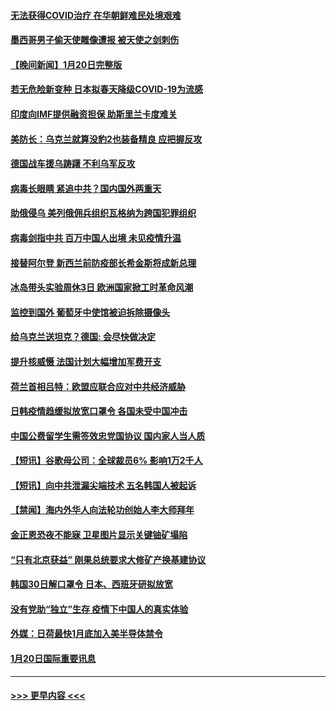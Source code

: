 #### [无法获得COVID治疗 在华朝鲜难民处境艰难](../pages/prog202/a103630767.md?t=01212143) 
#### [墨西哥男子偷天使雕像遭报 被天使之剑刺伤](../pages/prog202/a103630762.md?t=01212143) 
#### [【晚间新闻】1月20日完整版](../pages/prog202/a103630699.md?t=01212143) 
#### [若无危险新变种 日本拟春天降级COVID-19为流感](../pages/prog202/a103630730.md?t=01212143) 
#### [印度向IMF提供融资担保 助斯里兰卡度难关](../pages/prog202/a103630453.md?t=01212143) 
#### [美防长：乌克兰就算没豹2也装备精良 应把握反攻](../pages/prog202/a103630448.md?t=01212143) 
#### [德国战车援乌踌躇 不利乌军反攻](../pages/prog202/a103630438.md?t=01212143) 
#### [病毒长眼睛 紧追中共？国内国外两重天](../pages/prog202/a103630374.md?t=01212143) 
#### [助俄侵乌 美列俄佣兵组织瓦格纳为跨国犯罪组织](../pages/prog202/a103630373.md?t=01212143) 
#### [病毒剑指中共 百万中国人出境 未见疫情升温](../pages/prog202/a103630370.md?t=01212143) 
#### [接替阿尔登 新西兰前防疫部长希金斯将成新总理](../pages/prog202/a103630352.md?t=01212143) 
#### [冰岛带头实验周休3日 欧洲国家掀工时革命风潮](../pages/prog202/a103630330.md?t=01212143) 
#### [监控到国外 葡萄牙中使馆被迫拆除摄像头](../pages/prog202/a103630269.md?t=01212143) 
#### [给乌克兰送坦克？德国: 会尽快做决定](../pages/prog202/a103630267.md?t=01212143) 
#### [提升核威慑 法国计划大幅增加军费开支](../pages/prog202/a103630266.md?t=01212143) 
#### [荷兰首相吕特：欧盟应联合应对中共经济威胁](../pages/prog202/a103629961.md?t=01212143) 
#### [日韩疫情趋缓拟放宽口罩令 各国未受中国冲击](../pages/prog202/a103629962.md?t=01212143) 
#### [中国公费留学生需签效忠党国协议 国内家人当人质](../pages/prog202/a103629965.md?t=01212143) 
#### [【短讯】谷歌母公司：全球裁员6% 影响1万2千人](../pages/prog202/a103629963.md?t=01212143) 
#### [【短讯】向中共泄漏尖端技术 五名韩国人被起诉](../pages/prog202/a103629958.md?t=01212143) 
#### [【禁闻】海内外华人向法轮功创始人李大师拜年](../pages/prog202/a103629718.md?t=01212143) 
#### [金正恩恐夜不能寐 卫星图片显示关键铀矿塌陷](../pages/prog202/a103629297.md?t=01212143) 
#### [“只有北京获益” 刚果总统要求大修矿产换基建协议](../pages/prog202/a103629293.md?t=01212143) 
#### [韩国30日解口罩令 日本、西班牙研拟放宽](../pages/prog202/a103629310.md?t=01212143) 
#### [没有党助“独立”生存 疫情下中国人的真实体验](../pages/prog202/a103629281.md?t=01212143) 
#### [外媒：日荷最快1月底加入美半导体禁令](../pages/prog202/a103629309.md?t=01212143) 
#### [1月20日国际重要讯息](../pages/prog202/a103629308.md?t=01212143) 

----
#### [ >>> 更早内容 <<< ](../indexes/prog202-earlier.md)
